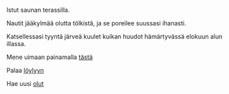 Istut saunan terassilla.

Nautit jääkylmää olutta tölkistä, ja se poreilee suussasi ihanasti.

Katsellessasi tyyntä järveä kuulet kuikan huudot hämärtyvässä elokuun alun illassa.

Mene uimaan painamalla [tästä](järvi/järvi.md)

Palaa [löylyyn](loyly/loyly.md)

Hae uusi [olut](jääkaappi/jääkaappi.md)
